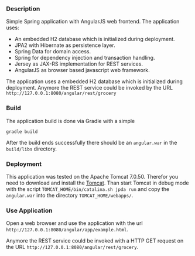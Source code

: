 ### Description

Simple Spring application with AngularJS web frontend. The application uses:

* An embedded H2 database which is initialized during deployment.
* JPA2 with Hibernate as persistence layer.
* Spring Data for domain access.
* Spring for dependency injection and transaction handling.
* Jersey as JAX-RS implementation for REST services.
* AngularJS as browser based javascript web framework.

The application uses a embedded H2 database which is initialized during deployment. Anymore the REST service could be
invoked by the URL `http://127.0.0.1:8080/angular/rest/grocery`

### Build

The application build is done via Gradle with a simple

```
gradle build
```

After the build ends successfully there should be an `angular.war` in the `build/libs` directory.

### Deployment

This application was tested on the Apache Tomcat 7.0.50. Therefor you need to download and install the
[Tomcat](http://tomcat.apache.org/download-70.cgi). Than start Tomcat in debug mode with the script
`TOMCAT_HOME/bin/catalina.sh jpda run` and copy the `angular.war` into the directory `TOMCAT_HOME/webapps/`.

### Use Application

Open a web browser and use the application with the url `http://127.0.0.1:8080/angular/app/example.html`.

Anymore the REST service could be invoked with a HTTP GET request on the URL `http://127.0.0.1:8080/angular/rest/grocery`. 
